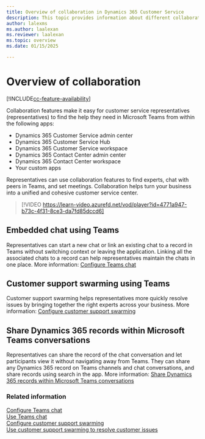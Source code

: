 ```yaml
---
title: Overview of collaboration in Dynamics 365 Customer Service
description: This topic provides information about different collaboration features that are available.
author: lalexms
ms.author: laalexan
ms.reviewer: laalexan
ms.topic: overview
ms.date: 01/15/2025

---
```


# Overview of collaboration

[!INCLUDE[cc-feature-availability](../../includes/cc-feature-availability.md)]

Collaboration features make it easy for customer service representatives (representatives) to find the help they need in Microsoft Teams from within the following apps:
- Dynamics 365 Customer Service admin center
- Dynamics 365 Customer Service Hub
- Dynamics 365 Customer Service workspace
- Dynamics 365 Contact Center admin center
- Dynamics 365 Contact Center workspace
- Your custom apps

Representatives can use collaboration features to find experts, chat with peers in Teams, and set meetings. Collaboration helps turn your business into a unified and cohesive customer service center.

> [!VIDEO https://learn-video.azurefd.net/vod/player?id=4771a947-b73c-4f31-8ce3-da7fd85dccd6]

## Embedded chat using Teams

Representatives can start a new chat or link an existing chat to a record in Teams without switching context or leaving the application. Linking all the associated chats to a record can help representatives maintain the chats in one place. More information: [Configure Teams chat](configure-teams-chat.md)

## Customer support swarming using Teams

Customer support swarming helps representatives more quickly resolve issues by bringing together the right experts across your business. More information: [Configure customer support swarming](configure-customer-support-swarming.md)

## Share Dynamics 365 records within Microsoft Teams conversations

Representatives can share the record of the chat conversation and let participants view it without navigating away from Teams. They can share any Dynamics 365 record on Teams channels and chat conversations, and share records using search in the app. More information: [Share Dynamics 365 records within Microsoft Teams conversations](/dynamics365/sales/teams-integration/share-d365-record-overview?context=/dynamics365/context/customer-service-context)

### Related information
[Configure Teams chat](configure-teams-chat.md)<br>
[Use Teams chat](../use/use-teams-chat.md)<br>
[Configure customer support swarming](configure-customer-support-swarming.md)<br>
[Use customer support swarming to resolve customer issues](../use/use-customer-support-swarming.md)

